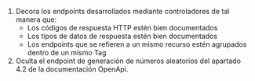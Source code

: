 1. Decora los endpoints desarrollados mediante controladores de tal manera que:
    * Los códigos de respuesta HTTP estén bien documentados
    * Los tipos de datos de respuesta estén bien documentados
    * Los endpoints que se refieren a un mismo recurso estén agrupados dentro de un mismo Tag
2. Oculta el endpoint de generación de números aleatorios del apartado 4.2 de la documentación OpenApi.